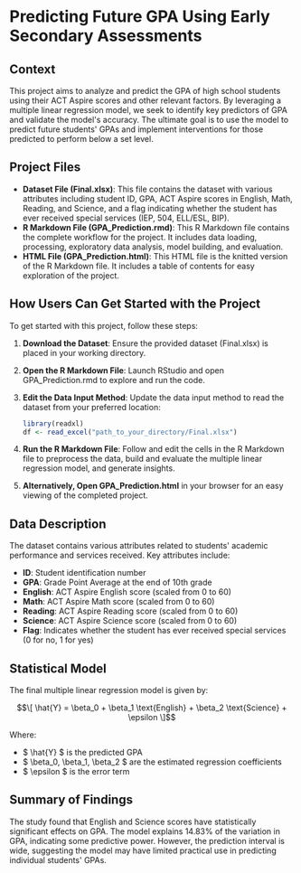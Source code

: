 # Predicting Future GPA Using Early Secondary Assessments

## Context
This project aims to analyze and predict the GPA of high school students using their ACT Aspire scores and other relevant factors. By leveraging a multiple linear regression model, we seek to identify key predictors of GPA and validate the model's accuracy. The ultimate goal is to use the model to predict future students' GPAs and implement interventions for those predicted to perform below a set level.

## Project Files
- **Dataset File (Final.xlsx)**: This file contains the dataset with various attributes including student ID, GPA, ACT Aspire scores in English, Math, Reading, and Science, and a flag indicating whether the student has ever received special services (IEP, 504, ELL/ESL, BIP).
- **R Markdown File (GPA_Prediction.rmd)**: This R Markdown file contains the complete workflow for the project. It includes data loading, processing, exploratory data analysis, model building, and evaluation.
- **HTML File (GPA_Prediction.html)**: This HTML file is the knitted version of the R Markdown file. It includes a table of contents for easy exploration of the project.

## How Users Can Get Started with the Project
To get started with this project, follow these steps:

1. **Download the Dataset**: Ensure the provided dataset (Final.xlsx) is placed in your working directory.

2. **Open the R Markdown File**: Launch RStudio and open GPA_Prediction.rmd to explore and run the code.

3. **Edit the Data Input Method**: Update the data input method to read the dataset from your preferred location:
    ```r
    library(readxl)
    df <- read_excel("path_to_your_directory/Final.xlsx")
    ```

4. **Run the R Markdown File**: Follow and edit the cells in the R Markdown file to preprocess the data, build and evaluate the multiple linear regression model, and generate insights.

5. **Alternatively, Open GPA_Prediction.html** in your browser for an easy viewing of the completed project.

## Data Description
The dataset contains various attributes related to students' academic performance and services received. Key attributes include:

- **ID**: Student identification number
- **GPA**: Grade Point Average at the end of 10th grade
- **English**: ACT Aspire English score (scaled from 0 to 60)
- **Math**: ACT Aspire Math score (scaled from 0 to 60)
- **Reading**: ACT Aspire Reading score (scaled from 0 to 60)
- **Science**: ACT Aspire Science score (scaled from 0 to 60)
- **Flag**: Indicates whether the student has ever received special services (0 for no, 1 for yes)

## Statistical Model
The final multiple linear regression model is given by:

$$\[ \hat{Y} = \beta_0 + \beta_1 \text{English} + \beta_2 \text{Science} + \epsilon \]$$

Where:
- $ \hat{Y} \$ is the predicted GPA
- $ \beta_0, \beta_1, \beta_2 \$ are the estimated regression coefficients
- $ \epsilon \$ is the error term

## Summary of Findings
The study found that English and Science scores have statistically significant effects on GPA. The model explains 14.83% of the variation in GPA, indicating some predictive power. However, the prediction interval is wide, suggesting the model may have limited practical use in predicting individual students' GPAs.
